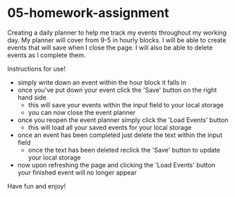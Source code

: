 # 05-homework-assignment
Creating a daily planner to help me track my events throughout my working day. My planner will cover from 9-5 in hourly blocks. I will be able to create events that will save when I close the page. I will also be able to delete events as I complete them.

Instructions for use!
- simply write down an event within the hour block it falls in
- once you've put down your event click the 'Save' button on the right hand side
  - this will save your events within the input field to your local storage
  - you can now close the event planner
- once you reopen the event planner simply click the 'Load Events' button
  - this will load all your saved events for your local storage
- once an event has been completed just delete the text within the input field
  - once the text has been deleted reclick the 'Save' button to update your local storage
- now upon refreshing the page and clicking the 'Load Events' button your finished event will no longer appear

Have fun and enjoy!
